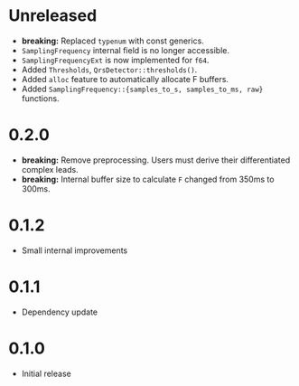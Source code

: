 Unreleased
==========

 * **breaking:** Replaced `typenum` with const generics.
 * `SamplingFrequency` internal field is no longer accessible.
 * `SamplingFrequencyExt` is now implemented for `f64`.
 * Added `Thresholds`, `QrsDetector::thresholds()`.
 * Added `alloc` feature to automatically allocate F buffers.
 * Added `SamplingFrequency::{samples_to_s, samples_to_ms, raw}` functions.

0.2.0
==========

 * **breaking:** Remove preprocessing. Users must derive their differentiated complex leads.
 * **breaking:** Internal buffer size to calculate `F` changed from 350ms to 300ms.

0.1.2
=====

 * Small internal improvements

0.1.1
=====
 * Dependency update

0.1.0
=====
 * Initial release